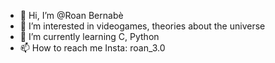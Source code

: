 - 👋 Hi, I’m @Roan Bernabè
- 👀 I’m interested in videogames, theories about the universe
- 🌱 I’m currently learning C, Python
- 📫 How to reach me Insta: roan_3.0

